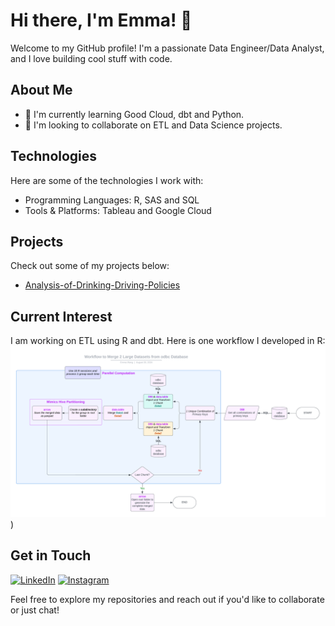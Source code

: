 # Hi there, I'm Emma! 👋

Welcome to my GitHub profile! I'm a passionate Data Engineer/Data Analyst, and I love building cool stuff with code.

## About Me

- 🌱 I'm currently learning Good Cloud, dbt and Python.
- 👯 I'm looking to collaborate on ETL and Data Science projects.


## Technologies

Here are some of the technologies I work with:

- Programming Languages: R, SAS and SQL
- Tools & Platforms: Tableau and Google Cloud

## Projects

Check out some of my projects below:

- [Analysis-of-Drinking-Driving-Policies](https://github.com/wang-emma/Analysis-of-Drinking-Driving-Policies)

## Current Interest
I am working on ETL using R and dbt. 
Here is one workflow I developed in R: 
![new](https://github.com/wang-emma/wang-emma/blob/main/Blank%20diagram.png))

## Get in Touch

[![LinkedIn](https://img.shields.io/badge/Linkedin-0A66C2?style=for-the-badge&logo=LinkedIn&logoColor=white)](https://www.linkedin.com/in/emma-wang-profile/)
[![Instagram](https://img.shields.io/badge/Instagram-E4405F?style=for-the-badge&logo=LinkedIn&logoColor=white)](https://www.instagram.com/ema_planet/)


Feel free to explore my repositories and reach out if you'd like to collaborate or just chat!
